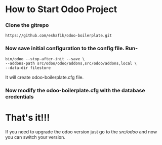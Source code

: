 # How to Start Odoo Project

### Clone the gitrepo

```
https://github.com/eshafik/odoo-boilerplate.git
```

### Now save initial configuration to the config file. Run-

```
bin/odoo --stop-after-init --save \
--addons-path src/odoo/odoo/addons,src/odoo/addons,local \
--data-dir filestore
```

It will create odoo-boilerplate.cfg file.

### Now modify the odoo-boilerplate.cfg with the database credentials

# That's it!!!

If you need to upgrade the odoo version just go to the _src/odoo_ and now you can switch your version.
